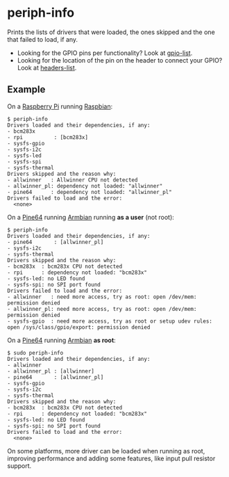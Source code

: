 # periph-info

Prints the lists of drivers that were loaded, the ones skipped and the one that
failed to load, if any.

- Looking for the GPIO pins per functionality? Look at
  [gpio-list](../gpio-list).
- Looking for the location of the pin on the header to connect your GPIO? Look
  at [headers-list](../headers-list).


## Example

On a [Raspberry Pi](https://www.raspberrypi.org/) running
[Raspbian](https://raspbian.org/):

    $ periph-info
    Drivers loaded and their dependencies, if any:
    - bcm283x
    - rpi          : [bcm283x]
    - sysfs-gpio
    - sysfs-i2c
    - sysfs-led
    - sysfs-spi
    - sysfs-thermal
    Drivers skipped and the reason why:
    - allwinner   : Allwinner CPU not detected
    - allwinner_pl: dependency not loaded: "allwinner"
    - pine64      : dependency not loaded: "allwinner_pl"
    Drivers failed to load and the error:
      <none>

On a [Pine64](https://www.pine64.org/) running [Armbian](http://armbian.com)
running **as a user** (not root):

    $ periph-info
    Drivers loaded and their dependencies, if any:
    - pine64       : [allwinner_pl]
    - sysfs-i2c
    - sysfs-thermal
    Drivers skipped and the reason why:
    - bcm283x  : bcm283x CPU not detected
    - rpi      : dependency not loaded: "bcm283x"
    - sysfs-led: no LED found
    - sysfs-spi: no SPI port found
    Drivers failed to load and the error:
    - allwinner   : need more access, try as root: open /dev/mem: permission denied
    - allwinner_pl: need more access, try as root: open /dev/mem: permission denied
    - sysfs-gpio  : need more access, try as root or setup udev rules: open /sys/class/gpio/export: permission denied

On a [Pine64](https://www.pine64.org/) running [Armbian](http://armbian.com) **as
root**:

    $ sudo periph-info
    Drivers loaded and their dependencies, if any:
    - allwinner
    - allwinner_pl : [allwinner]
    - pine64       : [allwinner_pl]
    - sysfs-gpio
    - sysfs-i2c
    - sysfs-thermal
    Drivers skipped and the reason why:
    - bcm283x  : bcm283x CPU not detected
    - rpi      : dependency not loaded: "bcm283x"
    - sysfs-led: no LED found
    - sysfs-spi: no SPI port found
    Drivers failed to load and the error:
      <none>

On some platforms, more driver can be loaded when running as root, improving
performance and adding some features, like input pull resistor support.
